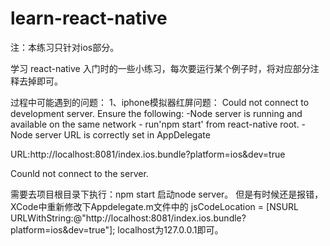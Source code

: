 # learn-react-native

注：本练习只针对ios部分。

学习 react-native 入门时的一些小练习，每次要运行某个例子时，将对应部分注释去掉即可。

过程中可能遇到的问题：
1、iphone模拟器红屏问题：
  Could not connect to development server.
  Ensure the following:
    -Node server is running and available on the same network - run'npm start' from react-native root.
    -Node server URL is correctly set in AppDelegate

  URL:http://localhost:8081/index.ios.bundle?platform=ios&dev=true

  Counld not connect to the server.
  
  需要去项目根目录下执行：npm start 启动node server。
  但是有时候还是报错，XCode中重新修改下Appdelegate.m文件中的
    jsCodeLocation =  [NSURL URLWithString:@"http://localhost:8081/index.ios.bundle?platform=ios&dev=true"];
  localhost为127.0.0.1即可。
  
  
